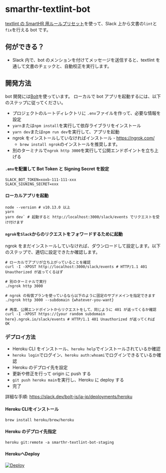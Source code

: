# smarthr-textlint-bot

[textlint の SmartHR 用ルールプリセット](https://github.com/kufu/textlint-rule-preset-smarthr)を使って、Slack 上から文書の`lint`と`fix`を行える bot です。

## 何ができる？

- Slack 内で、bot のメンションを付けてメッセージを送信すると、textlint を通して文書のチェックと、自動校正を実行します。

## 開発方法

bot 開発には[Bolt](https://github.com/slackapi/bolt-js)を使っています。
ローカルで bot アプリを起動するには、以下のステップに従ってください。

- プロジェクトのルートディレクトリに `.env`ファイルを作って、必要な情報を設定
- `yarn`または`npm install`を実行して依存ライブラリをインストール
- `yarn dev`または`npm run dev`を実行して、アプリを起動
- ngrok をインストールしていなければインストール - https://ngrok.com/
  - `brew install ngrok`のインストールを推奨します。
- 別のターミナルで`ngrok http 3000`を実行して公開エンドポイントを立ち上げる

#### `.env`を配置して Bot Token と Signing Secret を設定

```:.env
SLACK_BOT_TOKEN=xoxb-111-111-xxx
SLACK_SIGNING_SECRET=xxx
```

#### ローカルアプリを起動

```
node --version # v10.13.0 以上
yarn
yarn dev` # 起動すると http://localhost:3000/slack/events でリクエストを受け付けます
```

#### `ngrok`を`Slack`からのリクエストをフォワードするために起動

ngrok をまだインストールしていなければ、ダウンロードして設定します。以下のステップで、適切に設定できたか確認します。

```
# ローカルでアプリが立ち上がっていることを確認
curl -I -XPOST http://localhost:3000/slack/events # HTTP/1.1 401 Unauthorized が返ってくるはず

# 別のターミナルで実行
./ngrok http 3000

# ngrok の有償プランを使っているなら以下のように固定のサブドメインを指定できます
./ngrok http 3000 --subdomain {whatever-you-want}

# 再度、公開エンドポイントからリクエストをして、同じように 401 が返ってくるか確認
curl -I -XPOST https://{your random subdomain here}.ngrok.io/slack/events # HTTP/1.1 401 Unauthorized が返ってくれば OK
```

### デプロイ方法

- Heroku CLI をインストール、`heroku help`でインストールされているか確認
- `heroku login`でログイン、`heroku auth:whoami`でログインできるているか確認
- Heroku のデプロイ先を設定
- 更新や修正を行って origin に push する
- `git push heroku main`を実行し、Heroku に deploy する
- 完了

詳細な手順: https://slack.dev/bolt-js/ja-jp/deployments/heroku

#### Heroku CLIをインストール

```
brew install heroku/brew/heroku
```

#### Heroku のデプロイ先指定

```
heroku git:remote -a smarthr-textlint-bot-staging
```

#### HerokuへDeploy

[![Deploy](https://www.herokucdn.com/deploy/button.svg)](https://heroku.com/deploy)
